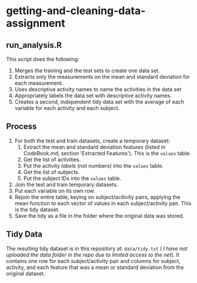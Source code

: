 getting-and-cleaning-data-assignment
====================================

## run_analysis.R

This script does the following:

1. Merges the training and the test sets to create one data set.
2. Extracts only the measurements on the mean and standard deviation for each measurement. 
3. Uses descriptive activity names to name the activities in the data set
4. Appropriately labels the data set with descriptive activity names. 
5. Creates a second, independent tidy data set with the average of each variable for each activity and each subject. 

## Process

1. For both the test and train datasets, create a temporary dataset:
    1. Extract the mean and standard deviation features (listed in CodeBook.md, section 'Extracted Features'). This is the `values` table.
    2. Get the list of activities.
    3. Put the activity *labels* (not numbers) into the `values` table.
    4. Get the list of subjects.
    5. Put the subject IDs into the `values` table.
2. Join the test and train temporary datasets.
3. Put each variable on its own row.
4. Rejoin the entire table, keying on subject/acitivity pairs, applying the mean function to each vector of values in each subject/activity pair. This is the tidy dataset.
5. Save the tidy as a file in the folder where the original data was stored.

## Tidy Data

The resulting tidy dataset is in this repository at: `data/tidy.txt` ( *I have not uploaded the data folder in the repo due to limited access to the net*). It contains one row for each subject/activity pair and columns for subject, activity, and each feature that was a mean or standard deviation from the original dataset.
